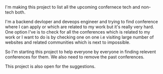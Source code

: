 I'm making this project to list all the upcoming confernece tech and non-tech both. 

I'm a backend devloper and deveops engineer and trying to find conference where I can apply or which are related to my work but it's really very hard. One option I've is to check for all the conferences which is related to my work or I want to do is by checking one on one i.e visiting large number of websites and related communities which is next to impossible.

So I'm starting this project to help everyone by everyone in finding relevent conferences for them.
We also need to remove the past conferences.

This project is also open for the suggestions.
